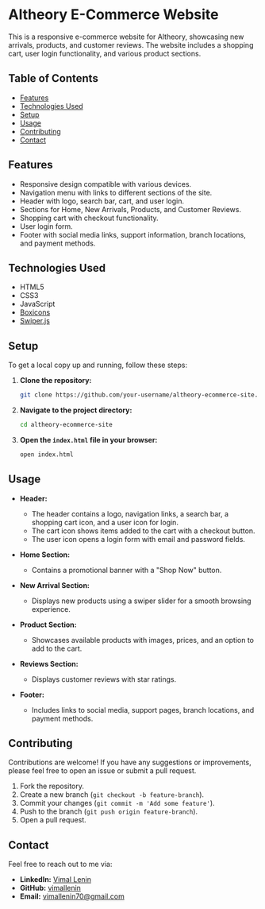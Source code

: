 # Altheory E-Commerce Website

This is a responsive e-commerce website for Altheory, showcasing new arrivals, products, and customer reviews. The website includes a shopping cart, user login functionality, and various product sections.

## Table of Contents

- [Features](#features)
- [Technologies Used](#technologies-used)
- [Setup](#setup)
- [Usage](#usage)
- [Contributing](#contributing)
- [Contact](#contact)

## Features

- Responsive design compatible with various devices.
- Navigation menu with links to different sections of the site.
- Header with logo, search bar, cart, and user login.
- Sections for Home, New Arrivals, Products, and Customer Reviews.
- Shopping cart with checkout functionality.
- User login form.
- Footer with social media links, support information, branch locations, and payment methods.

## Technologies Used

- HTML5
- CSS3
- JavaScript
- [Boxicons](https://boxicons.com/)
- [Swiper.js](https://swiperjs.com/)

## Setup

To get a local copy up and running, follow these steps:

1. **Clone the repository:**
    ```sh
    git clone https://github.com/your-username/altheory-ecommerce-site.git
    ```

2. **Navigate to the project directory:**
    ```sh
    cd altheory-ecommerce-site
    ```

3. **Open the `index.html` file in your browser:**
    ```sh
    open index.html
    ```

## Usage

- **Header:**
  - The header contains a logo, navigation links, a search bar, a shopping cart icon, and a user icon for login.
  - The cart icon shows items added to the cart with a checkout button.
  - The user icon opens a login form with email and password fields.

- **Home Section:**
  - Contains a promotional banner with a "Shop Now" button.

- **New Arrival Section:**
  - Displays new products using a swiper slider for a smooth browsing experience.

- **Product Section:**
  - Showcases available products with images, prices, and an option to add to the cart.

- **Reviews Section:**
  - Displays customer reviews with star ratings.

- **Footer:**
  - Includes links to social media, support pages, branch locations, and payment methods.


## Contributing

Contributions are welcome! If you have any suggestions or improvements, please feel free to open an issue or submit a pull request.

1. Fork the repository.
2. Create a new branch (`git checkout -b feature-branch`).
3. Commit your changes (`git commit -m 'Add some feature'`).
4. Push to the branch (`git push origin feature-branch`).
5. Open a pull request.

## Contact

Feel free to reach out to me via:

- **LinkedIn:** [Vimal Lenin](https://www.linkedin.com/in/vimal-lenin-18aa46210)
- **GitHub:** [vimallenin](https://github.com/vimallenin)
- **Email:** [vimallenin70@gmail.com](mailto:vimallenin70@gmail.com)


